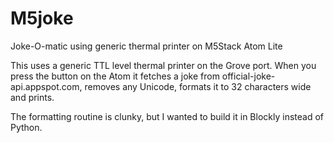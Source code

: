 # M5joke
Joke-O-matic using generic thermal printer on M5Stack Atom Lite

This uses a generic TTL level thermal printer on the Grove port.
When you press the button on the Atom it fetches a joke from 
official-joke-api.appspot.com, removes any Unicode, formats it
to 32 characters wide and prints.

The formatting routine is clunky, but I wanted to build it in
Blockly instead of Python.
